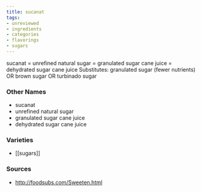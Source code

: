 ```yaml
---
title: sucanat
tags:
- unreviewed
- ingredients
- categories
- flavorings
- sugars
---
```

sucanat = unrefined natural sugar = granulated sugar cane juice = dehydrated sugar cane juice Substitutes: granulated sugar (fewer nutrients) OR brown sugar OR turbinado sugar

### Other Names

* sucanat
* unrefined natural sugar
* granulated sugar cane juice
* dehydrated sugar cane juice

### Varieties

* [[sugars]]

### Sources
* http://foodsubs.com/Sweeten.html
